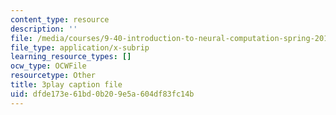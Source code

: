 ```yaml
---
content_type: resource
description: ''
file: /media/courses/9-40-introduction-to-neural-computation-spring-2018/dfde173e61bd0b209e5a604df83fc14b_KXnHxZdn8NU.srt
file_type: application/x-subrip
learning_resource_types: []
ocw_type: OCWFile
resourcetype: Other
title: 3play caption file
uid: dfde173e-61bd-0b20-9e5a-604df83fc14b
---
```

